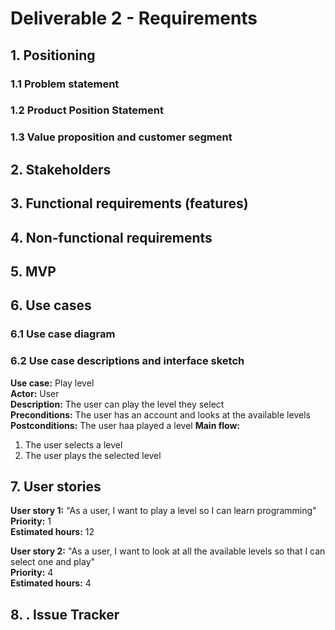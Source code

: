 # Deliverable 2 - Requirements

## 1. Positioning

### 1.1 Problem statement

### 1.2 Product Position Statement

### 1.3 Value proposition and customer segment


## 2. Stakeholders


## 3. Functional requirements (features)


## 4. Non-functional requirements


## 5. MVP


## 6. Use cases

### 6.1 Use case diagram

### 6.2 Use case descriptions and interface sketch
**Use case:** Play level  
**Actor:** User   
**Description:** The user can play the level they select    
**Preconditions:** The user has an account and looks at the available levels   
**Postconditions:** The user haa played a level
**Main flow:**
1. The user selects a level
2. The user plays the selected level


## 7. User stories
**User story 1:** "As a user, I want to play a level so I can learn programming"  
**Priority:** 1   
**Estimated hours:** 12 

**User story 2:** "As a user, I want to look at all the available levels so that I can select one and play"  
**Priority:** 4   
**Estimated hours:** 4


## 8. . Issue Tracker
